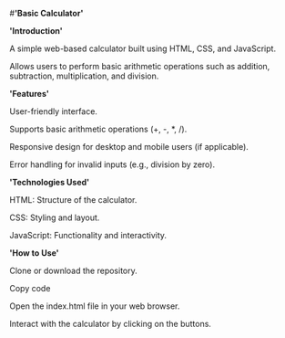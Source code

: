 #**'Basic Calculator'**

**'Introduction'**

A simple web-based calculator built using HTML, CSS, and JavaScript.

Allows users to perform basic arithmetic operations such as addition, subtraction, multiplication, and division.

**'Features'**

User-friendly interface.

Supports basic arithmetic operations (+, -, *, /).

Responsive design for desktop and mobile users (if applicable).

Error handling for invalid inputs (e.g., division by zero).

**'Technologies Used'**

HTML: Structure of the calculator.

CSS: Styling and layout.

JavaScript: Functionality and interactivity.

**'How to Use'**

Clone or download the repository.

Copy code

Open the index.html file in your web browser.

Interact with the calculator by clicking on the buttons.
